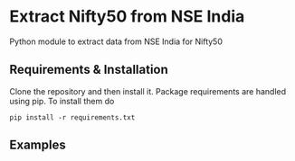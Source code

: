 # Extract Nifty50 from NSE India
Python module to extract data from NSE India for Nifty50

## Requirements & Installation

Clone the repository and then install it.
Package requirements are handled using pip. To install them do

```
pip install -r requirements.txt
```

## Examples
